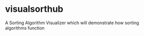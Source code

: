 # visualsorthub
A Sorting Algorithm Visualizer which will demonstrate how sorting algorithms function


